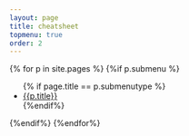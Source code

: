 ```yaml
---
layout: page
title: cheatsheet
topmenu: true
order: 2
---
```


{% for p in site.pages %}
{%if p.submenu %}
<ul>
{% if page.title == p.submenutype %}
<li><a href="{{p.url}}">{{p.title}}</a></li>
{%endif%}
</ul>
{%endif%}
{%endfor%}